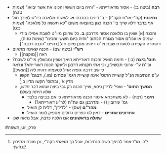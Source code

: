 * **רבה** (ביצה ב:) \- אסור מדאורייתא \- "והיה ביום הששי והכינו את אשר יביאו" (שמות טז:ה)
* **נתיבות** (קה"י או"ח תקכ"ז) \- ב' דינים בהכנה:
	**א.** לעשות מלאכה ביו"ט לצורך חול אף בדבר דלא שייך בי' הכנה כגון בהוצאה משום "לא תעשה כל מלאכה" (שמות כ:ט)
	* והכנה \[א\] שאין בו מלאכה אסור מדרבנן
	**ב.** כל שהוכן מיו"ט לשבת אפילו בידי שמים או עכו"ם אסור מגזרת הכתוב "והיה ביום הששי והכינו" (שמות טז:ה), דהתורה הקפידה לסעודת שבת ויו"ט דיהיה מוכן מיום חול \[דהיינו "הכנה דרבה"\]
* **רש"י** (ביצה שם) \- הכנה שאינה מתאים
	* ראה [[מוקצה]]
* **תוס' ביצה** (ב:) \- תימה הואיל והכנה דאורייתא היאך אופין ומבשלין מי''ט לשבת?
	וכ''ת ע''י ערובי תבשילין, וכי אתי תקנתא דרבנן וליעקר הכנה דאורייתא?
	ונראה ליישב דרבה גופיה אזיל לטעמיה דאית ליה [[הואיל]]
	* ע"פ הנתיבות הנ"ל קושיית התוס' אינה קושיית הגמ' פסחים (מו.), דבגמ' הקשו מדין א', ובתוס' הקשו מדין ב'[^1]
	* **המשך התוס'** \- ואפי' לדידן ניחא, שייך הכנה רק גבי ביצה שהוא *דבר חדש*, שלא היתה בעולם
		* **חינוך** (רצח) \- לא משתכחא איסור הכנה מדאורייתא כי אם בביצה בלבד
			* גמ' עירובין () \- ומדרבנן גם עת"ח (לר"ע דאורייתא?)
		* **מהר"ם** (שם) \- "לדידן", דלית לן הואיל
		* **אחרונים אחרים** \- דאין לנו כפרים גדולים מספיק לומר הואיל
* **שאלה בראשונים** אם הלכה כרבה, אבל נראה שכן


[^1]:  י"כ: מו"ז אמר להיפך בשם הנתיבות, אבל כך מצאתי בקה"י, וכן מוכח מתירוץ השני

#פרק_יוט_תשפה